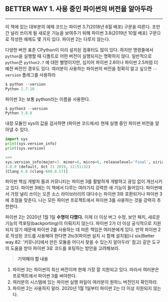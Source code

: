 ## BETTER WAY 1. 사용 중인 파이썬의 버전을 알아두라
---
이 책에 있는 대부분의 예제 코드는 파이썬 3.7(2018년 6월 배포) 구문을 따른다. 조만간 널리 쓰이게 될 새로운 기능을 보여주기 위해 파이썬 3.8(2019년 10월 배포) 구문으로 작성한 예제도 몇 가지 있다. 파이썬 2는 다루지 않는다.

다양한 버전 표준 CPython이 미리 설치된 컴퓨터도 많이 있다. 하지만 명령줄에서 `python`을 실행할 때 디폴트로 어떤 버전이 실행되지는 명확하지 않다. 일반적으로 `python`은 `python2.7` 에 대한 별명이지만, 심지어 파이썬 2.6이나 파이썬 2.5처럼 더 예전 버전인 경우도 있다. 여러분이 사용하는 파이썬의 버전을 정확히 알고 싶으면 `--version` 플래그를 사용하라

```python
$ python --version
Python 2.7.10
```

파이썬 3는 보통 python라는 이름을 사용한다.

```python
$ python3 --version
Python 3.8.0
```

내장 모듈인 sys의 값을 검사하면 (파이썬 코드에서) 현재 실행 중인 파이썬 버전을 알아낼 수 있다.

```python
import sys
print(sys.version_info)
print(sys.version)

>>>
sys.version_info(major=3. minor=8, micro=0, releaselevel='final', sirial=0)
3.8.0 (default, Oct 21 2019, 12:51:32)
[Clang 6.0 (clang-600.0.57)]
```

파이썬 핵심 개발자 들과 커뮤니티는 파이썬 3를 활발하게 개발하고 끊임 없이 개선시키고 있다. 파이썬 3에는 이 책에서 다루는 여러가지 강력한 새 기능이 들어있다. 파이썬에서 가장 널리 쓰이는 오픈 소스 라이브러리의 대다수는 파이썬 3와 호환되거나 파이썬 3에 초점을 맞춘다. 나는 모든 파이썬 프로젝트에서 파이썬 3를 사용하는 것을 강력히 추천한다.

파이썬 2는 2020년 1월 1일 **수명이 다했다.** 이제 더 이상 버그 수정, 보안 패치, 새로운 기능의 역포팅(backporting)이 이뤄지지 않는다. 파이썬 2가 더 이상 공식적으로 지원되지 않기 때문에 파이썬 2를 사용하는 데 따른 책임은 여러분에게 있다. 만약 파이썬 2로 작성된 코드를 사용해야 한다면 2to3(파이썬 설치 시 함께 설치됨)나 six(Better way 82: '커뮤니티에서 만든 모듈을 어디서 찾을 수 있는지 알아두라' 참고) 같은 도구의 도움을 받아 파이썬 3로 코드를 포팅하는 방안을 고려해보라.

> **기억해야 할 내용**

1. 파이썬 3는 파이썬의 최신 버전이며 현재 가장 잘 지원되고 있다. 따라서 여러분은 프로젝트에서 파이썬 3를 써야한다.
2. 여러분의 시스템에 있는 파이썬 실행 파일이 여러분이 원하느 버전인지 확인하라.
3. 파이썬 2는 사용하지 말라. 2020년 1월 1일부터 파이썬 2는 더 이상 지원되지 않는다.
   >
